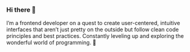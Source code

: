 ### Hi there 👋

I’m a frontend developer on a quest to create user-centered, intuitive interfaces that aren’t just pretty on the outside but follow clean code principles and best practices. Constantly leveling up and exploring the wonderful world of programming. 🚀
<!--
**EvaMach/EvaMach** is a ✨ _special_ ✨ repository because its `README.md` (this file) appears on your GitHub profile.

Here are some ideas to get you started:

- 🔭 I’m currently working on ...
- 🌱 I’m currently learning ...
- 👯 I’m looking to collaborate on ...
- 🤔 I’m looking for help with ...
- 💬 Ask me about ...
- 📫 How to reach me: ...
- 😄 Pronouns: ...
- ⚡ Fun fact: ...
-->
